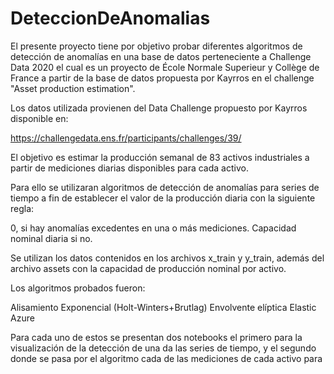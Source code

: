 # DeteccionDeAnomalias

El presente proyecto tiene por objetivo probar diferentes algoritmos de detección de anomalías en una base de datos perteneciente a Challenge Data 2020 el cual es un proyecto
de École Normale Superieur y Collège de France a partir de la base de datos propuesta por Kayrros en el challenge "Asset production estimation".

Los datos utilizada provienen del Data Challenge propuesto por Kayrros disponible en:

https://challengedata.ens.fr/participants/challenges/39/ 

El objetivo es estimar la producción semanal de 83 activos industriales a partir de mediciones diarias disponibles para cada activo.

Para ello se utilizaran algoritmos de detección de anomalías para series de tiempo a fin de establecer el valor de la producción diaria con la siguiente regla:

0, si hay anomalías excedentes en una o más mediciones.
Capacidad nominal diaria si no.


Se utilizan los datos contenidos en los archivos x_train y y_train, además del archivo assets con la capacidad de producción nominal por activo.

Los algoritmos probados fueron:

Alisamiento Exponencial (Holt-Winters+Brutlag)
Envolvente elíptica
Elastic
Azure

Para cada uno de estos se presentan dos notebooks el primero para la visualización de la detección de una da las series de tiempo, y el segundo donde se pasa por el algoritmo cada de las mediciones de cada activo para 






